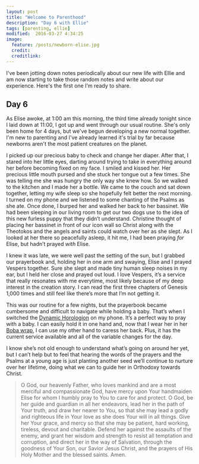 ```yaml
---
layout: post
title: "Welcome to Parenthood"
description: "Day 6 with Ellie"
tags: [parenting, ellie]
modified:  2016-03-27 4:34:25
image:
  feature: /posts/newborn-elise.jpg
  credit:
  creditlink:
---
```


I've been jotting down notes periodically about our new life with Ellie and am now starting to take those random notes and write about our experience. Here's the first one I'm ready to share.

## Day 6

As Elise awoke, at 1:00 am this morning, the third time already tonight since I laid down at 11:00, I got up and went through our usual routine. She's only been home for 4 days, but we've begun developing a new normal together. I'm new to parenting and I've already learned it's trial by far because newborns aren't the most patient creatures on the planet.

I picked up our precious baby to check and change her diaper. After that, I stared into her little eyes, darting around trying to take in everything around her before becoming fixed on my face. I smiled and kissed her. Her precious little mouth pursed and she stuck her tongue out a few times. She was telling me she was hungry the only way she knew how. So we walked to the kitchen and I made her a bottle. We came to the couch and sat down together, letting my wife sleep so she hopefully felt better the next morning. I turned on my phone and we listened to some chanting of the Psalms as she ate. Once done, I burped her and walked her back to her bassinet. We had been sleeping in our living room to get our two dogs use to the idea of this new furless puppy that they didn’t understand. Christine thought of placing her bassinet in front of our icon wall so Christ along with the Theotokos and the angels and saints could watch over her as she slept. As I looked at her there so peacefully asleep, it hit me, I had been praying *for* Elise, but hadn’t prayed *with* Elise.

I knew it was late, we were well past the setting of the sun, but I grabbed our prayerbook and, holding her in one arm and swaying, Elise and I prayed Vespers together. Sure she slept and made tiny human sleep noises in my ear, but I held her close and prayed out loud. I love Vespers, it’s a service that really resonates with me everytime, most likely because of my deep interest in the creation story. I can read the first three chapters of Genesis 1,000 times and still feel like there’s more that I’m not getting it.

This was our routine for a few nights, but the prayerbook became cumbersome and difficult to navigate while holding a baby. That’s when I switched the [Dynamic Horologion](http://orthodox.seasidehosting.st/current_service) on my phone. It’s a perfect way to pray with a baby. I can easily hold it in one hand and, now that I wear her in her [Boba wrap](http://www.boba.com/), I can use my other hand to caress her back. Plus, it has the current service available and all of the variable changes for the day.  

I know she’s not old enough to understand what’s going on around her yet, but I can’t help but to feel that hearing the words of the prayers and the Psalms at a young age is just planting another seed we’ll continue to nurture over her lifetime, doing what we can to guide her in Orthodoxy towards Christ.

> O God, our heavenly Father, who loves mankind and are a most merciful and compassionate God, have mercy upon Your handmaiden Elise for whom I humbly pray to You to care for and protect. O God, be her guide and guardian in all her endeavors, lead her in the path of Your truth, and draw her nearer to You, so that she may lead a godly and righteous life in Your love as she does Your will in all things. Give her Your grace, and mercy so that she may be patient, hard working, tireless, devout and charitable. Defend her against the assaults of the enemy, and grant her wisdom and strength to resist all temptation and corruption, and direct her in the way of Salvation, through the goodness of Your Son, our Savior Jesus Christ, and the prayers of His Holy Mother and the blessed saints. Amen.
